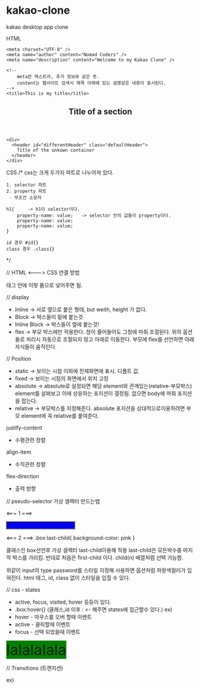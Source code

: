 # kakao-clone

kakao desktop app clone

HTML

<!DOCTYPE html>
<html lang="en">
  <head>
    <!-- 
        head 태그는 유저에게 보이지 않는다. 
        웹사이트에 관한 필요한 정보를 제공할 뿐이다.
    -->

    <meta charset="UTF-8" />
    <meta name="author" content="Nomad Coders" />
    <meta name="description" content="Welcome to my Kakao Clone" />

    <!--
        meta란 엑스트라, 추가 정보와 같은 뜻.
        content는 웹사이트 검색시 제목 아래에 있는 설명같은 내용이 표시된다.
    -->
    <title>This is my title</title>

  </head>

  <body>
    <section>
      <header id="headerNumberOne" class="defaultHeader">
        <!--
              id는 여권번호처럼 고유하며 class는 국적처럼 여러개 존재할 수 있다.
              즉 id는 태그당 하나의 id만 가질수 있고 class는 여러개 가질 수 있다.
          -->
        <h1>Title of a section</h1>
      </header>
    </section>

    <div>
      <header id="differentHeader" class="defaultHeader">
        Title of the unkown container
      </header>
    </div>

  </body>
</html>

<!--
    semantic Tag - 의미가 있는 태그  ex) h1 ~ h6, header, article, section 등등...

    non-semantic Tag - 아무 의미가 없는 태그  ex) div, span 등등... 박스나 컨테이너 같은 의미로 쓴다.
-->

CSS
/\*
css는 크게 두가지 파트로 나누어져 있다.

    1. selector 파트
    2. property 파트
     - 무조건 소문자

    h1{     -> h1이 selector이다.
        property-name: value;   -> selector 안의 값들이 property이다.
        property-name: value;
        property-name: value;
    }

    id 경우 #id{}
    class 경우 .class{}

\*/

// HTML <---> CSS 연결 방법

<head> 태그 안에 
<link href="styles.css" rel="stylesheet"> 이렇 폼으로 넣어주면 됨.
</head>

// display

- Inline -> 서로 옆으로 붙은 형태, but weith, height 가 없다.
- Block -> 박스들이 밑에 붙는것
- Inline Block -> 박스들이 옆에 붙는것!
- flex -> 부모 박스에만 적용한다. 창이 줄어들어도 그창에 마춰 조절된다. 위의 옵션들로 처리시 자동으로 조절되지 않고 아래로 이동한다. 부모에 flex를 선언하면 아래 자식들이 움직인다.

// Position

- static -> 보이는 시점 이외에 전체화면에 표시. 디폴트 값.
- fixed -> 보이는 시점의 화면에서 위치 고정
- absolute -> absolute로 설정되면 해당 element와 관계있는(relative-부모박스) element를 살펴보고 이에 상응하는 포지션이 결정됨. 없으면 body에 마춰 포지션을 잡는다.
- relative -> 부모박스를 지정해준다. absolute 포지션을 상대적으로이용하려면 부모 element에 꼭 relative를 붙여준다.

justify-content

- 수평관련 정렬

align-item

- 수직관련 정렬

flex-direction

- 출력 방향

// pseudo-selector
가상 셀렉터 만드는법

<=== 1 ===>

<style>
input[type="password"]{
  background-color : blue;
}
</style>

<input type="password">

<=== 2 ===>
.box:last-child{
background-color: pink
}

클래스인 box선언후 가상 셀렉터 last-child이용해 적용
last-child은 모든박수중 마지막 박스를 가리킴.
반대로 처음은 first-child 이다.
child(n) 배열처럼 선택 가능함.

위같이 input의 type password를 스타일 지정해 사용하면 옵션처럼 파랑색컬러가 입혀진다.
html 태그, id, class 없이 스타일을 입힐 수 있다.

// css - states

- active, focus, visited, hover 등등이 있다.
- .box:hover{} (클래스,id 이후 : <- 해주면 states에 접근할수 있다.)
  ex)
- hover - 마우스를 오버 할때 이밴트
- active - 클릭할때 이벤트
- focus - 선택 되었을때 이벤트

<style>
    .box{
      background-color:red;
      font-size: 40px;
    }

.box:hover{
background-color:pink;
}
</style>

<span class="box">lalalalala</span>

// Transitions (트랜지션)

ex)

<style>
      .box {
        background-color: green;
        transition: all 1s ease-in-out;
      }
      .box:active {
        background-color: blue;
      }
</style>
